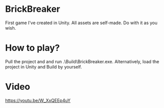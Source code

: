 # BrickBreaker
 First game I've created in Unity. All assets are self-made. Do with it as you wish.


# How to play?
Pull the project and and run .\Build\BrickBreaker.exe. Alternatively, load the project in Unity and Build by yourself.

# Video
https://youtu.be/W_XxQEEp4uY
